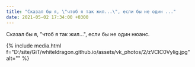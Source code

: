 ```yaml
---
title: "Сказал бы я, \"чтоб я так жил...\", если бы не один ..."
date: 2021-05-02 17:34:00 +0300
---
```


Сказал бы я, "чтоб я так жил...", если бы не один нюанс.

{% include media.html f="D:/site/GiT/whiteldragon.github.io/assets/vk_photos/2/zVClC0Vylig.jpg" alt="" %}
